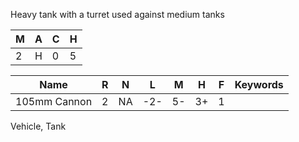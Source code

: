 Heavy tank with a turret used against medium tanks 

| M   | A   | C   | H   |
| --- | --- | --- | --- |
| 2   | H   | 0   | 5   |

| Name         | R   | N   | L   | M   | H   | F   | Keywords |
| ------------ | --- | --- | --- | --- | --- | --- | -------- |
| 105mm Cannon | 2   | NA  | -2- | 5-  | 3+  | 1   |          |
Vehicle, Tank
